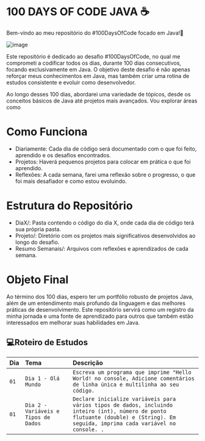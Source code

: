 # 100 DAYS OF CODE JAVA ☕

Bem-vindo ao meu repositório do #100DaysOfCode focado em Java!🎉

![image](https://github.com/user-attachments/assets/4ba416d7-58bc-4dce-ab74-38c817c09780)


Este repositório é dedicado ao desafio #100DaysOfCode, no qual me comprometi a codificar todos os dias, durante 100 dias consecutivos, focando exclusivamente em Java. O objetivo deste desafio é não apenas reforçar meus conhecimentos em Java, mas também criar uma rotina de estudos consistente e evoluir como desenvolvedor.

Ao longo desses 100 dias, abordarei uma variedade de tópicos, desde os conceitos básicos de Java até projetos mais avançados. Vou explorar áreas como


# Como Funciona

- Diariamente: Cada dia de código será documentado com o que foi feito, aprendido e os desafios encontrados.
- Projetos: Haverá pequenos projetos para colocar em prática o que foi aprendido.
- Reflexões: A cada semana, farei uma reflexão sobre o progresso, o que foi mais desafiador e como estou evoluindo.

# Estrutura do Repositório
- DiaX/: Pasta contendo o código do dia X, onde cada dia de código terá sua própria pasta.
- Projeto/: Diretório com os projetos mais significativos desenvolvidos ao longo do desafio.
- Resumo Semanais/: Arquivos com reflexões e aprendizados de cada semana.

# Objeto Final
Ao término dos 100 dias, espero ter um portfólio robusto de projetos Java, além de um entendimento mais profundo da linguagem e das melhores práticas de desenvolvimento. Este repositório servirá como um registro da minha jornada e uma fonte de aprendizado para outros que também estão interessados em melhorar suas habilidades em Java.


## 💻Roteiro de Estudos
| Dia  | Tema       | Descrição |
| :---------------- | :--------- | :--------- |
| `01` | `Dia 1 - Olá Mundo` | `Escreva um programa que imprime "Hello World! no console, Adicione comentários de linha única e multilinha ao seu código.` |
| `01` | `Dia 2 - Variáveis e Tipos de Dados` | `Declare inicialize variáveis para vários tipos de dados, incluindo inteiro (int), número de ponto flutuante (double) e (String). Em seguida, imprima cada variável no console. .` |


